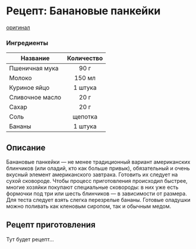 # Рецепт: Банановые панкейки
[оригинал](https://eda.ru/recepty/zavtraki/bananovie-pankejki-35975)

### Ингредиенты
| Название        	| Количество    |
| -------------   	|:-------------:|
| Пшеничная мука  	| 90 г 			|
| Молоко  			| 150 мл 		|
| Куриное яйцо		| 1 штука 		|
| Сливочное масло   | 20 г          |
| Сахар             | 20 г          |
| Соль              | щепотка       |
| Бананы            | 1 штука       |

## Описание
Банановые панкейки — не менее традиционный вариант американских блинчиков (или оладий, кто как больше привык), обязательный и очень вкусный элемент американского завтрака. Готовить их следует на сухой сковороде. Чтобы процесс приготовления происходил быстрее, многие хозяйки покупают специальные сковороды: в них уже есть формочки под три или шесть блинчиков — в зависимости от размера. Для теста следует взять слегка перезрелые бананы. Готовые оладушки можно поливать как кленовым сиропом, так и обычным медом.

## Рецепт приготовления
Тут будет рецепт...
